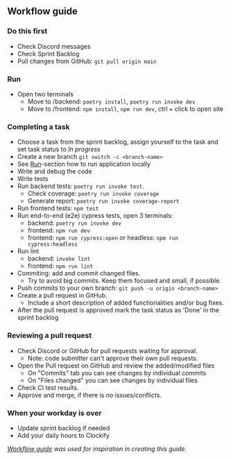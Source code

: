 ## Workflow guide


### Do this first
* Check Discord messages
* Check Sprint Backlog
* Pull changes from GitHub: `git pull origin main`
  
### Run
* Open two terminals
    * Move to /backend: `poetry install`, `poetry run invoke dev`
    * Move to /frontend: `npm install`, `npm run dev`,  ctrl + click to open site
  
### Completing a task
* Choose a task from the sprint backlog, assign yourself to the task and set task status to _In progress_
* Create a new branch `git switch -c <branch-name>`
* See [Run](#run)-section how to run application locally
* Write and debug the code
* Write tests
* Run backend tests: `poetry run invoke test`.
  * Check coverage: `poetry run invoke coverage`
  * Generate report: `poetry run invoke coverage-report`
* Run frontend tests: `npm test`
* Run end-to-end (e2e) cypress tests, open 3 terminals:
    - backend: `poetry run invoke dev`
    - frontend: `npm run dev`
    - frontend: `npm run cypress:open` or headless: `npm run cypress:headless`
* Run lint
    - backend: `invoke lint`
    - frontend: `npm run lint`
* Commiting: add and commit changed files.
  * Try to avoid big commits. Keep them focused and small, if possible.
* Push commits to your own branch: `git push -u origin <branch-name>`
* Create a pull request in GitHub.
  * Include a short description of added functionalities and/or bug fixes.
* After the pull request is approved mark the task status as 'Done' in the sprint backlog

### Reviewing a pull request
* Check Discord or GitHub for pull requests waiting for approval.
  * Note: code submitter can't approve their own pull requests.
* Open the Pull request on GitHub and review the added/modified files
  * On "Commits" tab you can see changes by individual commits
  * On "Files changed" you can see changes by individual files
* Check CI test results.
* Approve and merge, if there is no issues/conflicts. 

### When your workday is over
* Update sprint backlog if needed
* Add your daily hours to Clockify

*[Workflow guide](https://github.com/piryopt/pienryhmien-optimointi/blob/main/documentation/workflow_guide.md) was used for inspiration in creating this guide.*
